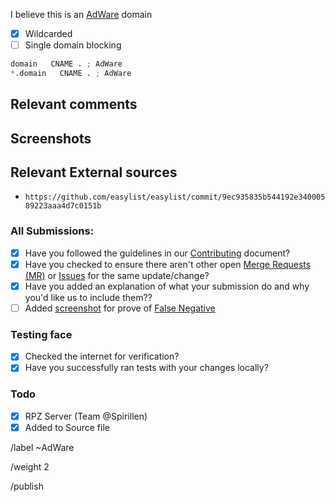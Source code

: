 I believe this is an [AdWare](https://mypdns.org/MypDNS/support/-/wikis/Adware) domain

- [X] Wildcarded
- [ ] Single domain blocking

```python
domain   CNAME . ; AdWare
*.domain   CNAME . ; AdWare
```

## Relevant comments


## Screenshots


## Relevant External sources
- `https://github.com/easylist/easylist/commit/9ec935835b544192e34000589223aaa4d7c0151b`


### All Submissions:
- [X] Have you followed the guidelines in our [Contributing](CONTRIBUTING.md)
	  document?
- [x] Have you checked to ensure there aren't other open
      [Merge Requests (MR)](../merge_requests) or [Issues](../issues) for the
      same update/change?
- [X] Have you added an explanation of what your submission do and why you'd
	  like us to include them??
- [ ] Added [screenshot](https://mypdns.org/MypDNS/support/-/wikis/Screenshot)
	  for prove of [False Negative](https://mypdns.org/MypDNS/support/-/wikis/False-Negative)

### Testing face
- [X] Checked the internet for verification?
- [X] Have you successfully ran tests with your changes locally?

### Todo
- [X] RPZ Server (Team @Spirillen)
- [X] Added to Source file

/label ~AdWare

/weight 2

/publish

